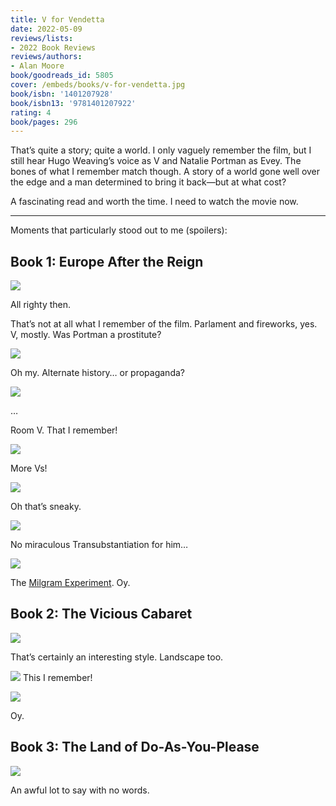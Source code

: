 ```yaml
---
title: V for Vendetta
date: 2022-05-09
reviews/lists:
- 2022 Book Reviews
reviews/authors:
- Alan Moore
book/goodreads_id: 5805
cover: /embeds/books/v-for-vendetta.jpg
book/isbn: '1401207928'
book/isbn13: '9781401207922'
rating: 4
book/pages: 296
---
```

That’s quite a story; quite a world. I only vaguely remember the film, but I still hear Hugo Weaving’s voice as V and Natalie Portman as Evey. The bones of what I remember match though. A story of a world gone well over the edge and a man determined to bring it back—but at what cost?

A fascinating read and worth the time. I need to watch the movie now. 

<!--more-->

---

Moments that particularly stood out to me (spoilers):

## Book 1: Europe After the Reign

![](/embeds/books/attachments/v-eaf627.png)

All righty then. 

That’s not at all what I remember of the film. Parlament and fireworks, yes. V, mostly. Was Portman a prostitute?

![](/embeds/books/attachments/v-2fc86b.png)

Oh my. Alternate history… or propaganda?

![](/embeds/books/attachments/v-f2ecea.png)

…

Room V. That I remember!

![](/embeds/books/attachments/v-8e2bca.png)

More Vs!

![](/embeds/books/attachments/v-d97b4e.png)

Oh that’s sneaky. 

![](/embeds/books/attachments/v-7b99c4.png)

No miraculous Transubstantiation for him…

![](/embeds/books/attachments/v-196688.png)

The [Milgram Experiment](https://en.wikipedia.org/wiki/Milgram_experiment). Oy. 

## Book 2: The Vicious Cabaret

![](/embeds/books/attachments/v-5b53aa.png)

That’s certainly an interesting style. Landscape too. 

![](/embeds/books/attachments/v-54a929.png)
This I remember!

![](/embeds/books/attachments/v-134a95.png)

Oy. 

## Book 3: The Land of Do-As-You-Please

![](/embeds/books/attachments/v-f286aa.png)

An awful lot to say with no words.